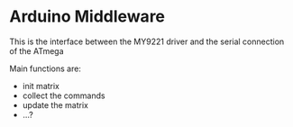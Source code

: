 # Arduino Middleware

This is the interface between the MY9221 driver and the serial connection of the ATmega

Main functions are:
- init matrix
- collect the commands
- update the matrix
- ...?